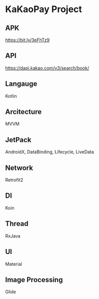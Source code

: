 # KaKaoPay Project

## APK
https://bit.ly/3eFhTz9

## API
https://dapi.kakao.com/v3/search/book/

## Langauge
Kotlin

## Arcitecture
MVVM

## JetPack
AndroidX, DataBinding, Lifecycle, LiveData

## Network
Retrofit2

## DI
Koin

## Thread
RxJava

## UI
Material

## Image Processing
Glide